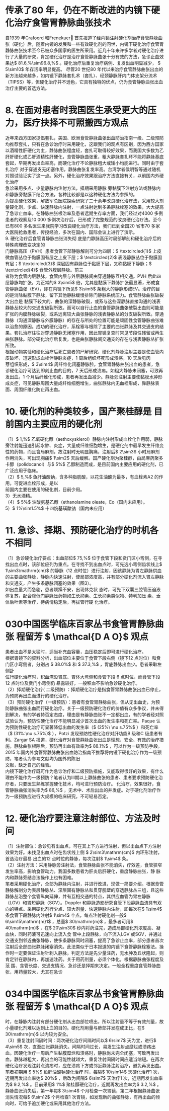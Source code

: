 # 传承了80 年，仍在不断改进的内镜下硬化治疗食管胃静脉曲张技术  
自1939 年Crafoord 和Frenekuer 首先报道了经内镜注射硬化剂治疗食管静脉曲张（硬化）后，随着内镜的发展和一些有效硬化剂的问世，内镜下硬化治疗食管胃静脉曲张技术至今已被众多国家的医生所采用。近几十年来许多学者对硬化治疗进行了大量的研究，肯定硬化治疗是治疗食管静脉曲张十分有效的方法，急诊止血效果达$ 81.6\,\%\sim96.8\,\%$ 。硬化治疗后重复治疗病例、复发出血明显减少， $ 5\sim10$  年存活率明显提高。 尽管20 世纪80 年代以来治疗食管静脉曲张出血的新方法越来越多，如内镜下静脉套扎术（套扎）、经颈静脉肝内门体支架分流术（TIPSS）等，但硬化治疗并不逊色，它具有独特的优点，仍为食管静脉曲张出血治疗主要的首选方法。  
# 8. 在面对患者时我国医生承受更大的压力，医疗抉择不可照搬西方观点  
近年来西方囯家提倡套扎，美国、欧洲食管静脉曲张出血防治指南一级、二级预防均推荐套扎，只有在急诊治疗时采用硬化，这跟我们的观点有区别，因为西方囯家以酒精性肝硬化为主，静脉曲张程度轻，套扎可取得较好效果，而我国大多数为乙肝肝硬化或乙肝酒精性肝硬化，食管静脉曲张重，粗大静脉套扎环不能将静脉基底套起，早期再发出血率高，而硬化治疗不论静脉粗大或矮小均能进行。同时由于套扎治疗 对于穿通支无闭塞作用，静脉曲张复发率高。台湾学者侯明智等通过随机对照试验证实了这一点。另外，硬化治疗效果跟治疗方法直接有关，以前国内外硬化治疗  
急诊采用多点、少量静脉内注射方法，择期采用静脉 旁黏膜下注射方法或静脉内和静脉旁黏膜下结合方法，各种比较都是以这种硬化方法为参照的。  
为提高硬化效果，解放军总医院探索研究了二十余年改良硬化治疗法，采用较大剂量硬化剂，少点、快速静脉内注射，一点注射达到多条静脉栓塞的效果，大大提高了急诊止血率。在静脉曲张根治率及患者远期生存率方面，我们经过对4000 多例患者的观察及10 000 多例次治疗后，已形成了完整规范的改良硬化治疗法。至今已有800 多名医生来我院学习改良硬化治疗方法，我们已到全国20 省市70 多家大医院抢救患者，传授经验，多次在国内、国际会议上进行了演示。  
9.  硬化治疗后食管胃静脉曲张消失彻 底是门静脉高压时局部解剖和硬化治疗后的特殊病理改变决定的  
门静脉高压（PVH）患者食管下部静脉解剖可分为四层：$ \textcircled{1}$    上皮微血管丛位于黏膜固有层之上皮下层；$ \textcircled{2}$    表浅静脉丛位于黏膜固有层；$ \textcircled{3}$    深层固有静脉位于黏膜下层，又称黏膜下静脉；$ \textcircled{4}$    食管外膜层静脉。前三  
者称为食管内层静脉，食管内层与外层静脉间由穿通静脉互相交通。PVH 后此四层静脉均扩张，为正常的$ 3\sim5$  倍，尤其是黏膜下静脉扩张最显著，形成食管静脉曲张（EV），即在内镜下所见$ 3\sim5$  条粗大的静脉形成EV。治疗的目的是消除黏膜下静脉，留下其他静脉缓慢排除门静脉系统压力。食管静脉曲张破裂大出血是 黏膜下较大的、曲张的深静脉破裂，或系与这些深静脉直接沟通的浅表静脉丛较大的交通支破裂所致。而可以自行止血的食管静脉曲张破裂出血则可能是扩张的内膜静脉破裂，或系远离较大曲张静脉的浅表静脉丛的分支破裂所致。穿通静脉（沟通深静脉与外膜静脉）的存在与所处的位置可能是顽固性食管静脉曲张难以治愈的原因。成功的硬化治疗，系栓塞与根除了主要的曲张静脉及其交通支的结果。套扎治疗往往对穿通静脉无闭塞作用，因此胃镜复查时常见节段性残留或再生曲张静脉。部分硬化治疗后复发，也是曲张静脉间交通支的存在与浅表静脉丛扩张所致。  
根据动物实验和硬化治疗后死亡患者的尸解研究，硬化剂静脉注射主要是使血管内皮破坏，迅速形成血栓伴静脉炎症，1 周后组织坏死形成溃疡，10 天后见肉  
芽组织形成，$ 3\sim4$ 周纤维化闭塞静脉腔。食管胃静脉曲张出血的患者，急诊硬化治疗可达到即刻止血的目的，7 天后形成溃疡。如粗大静脉未闭塞，可致再发出血。1 个月后纤维化形成，患者再发出血减少。静脉旁注射主要使黏膜水肿形成炎症，可见静脉周围大量成纤维细胞增生，曲张静脉内无血栓形成，靠静脉表面、周围纤维化防止再出血。  
# 10.  硬化剂的种类较多，国产聚桂醇是 目前国内主要应用的硬化剂  
（1）$ 1\,\%$ 乙氧硬化醇（aethoxysklerol）静脉内注射形成血栓化作用弱，静脉旁注射能迅速引起水肿、炎症，大量成纤维细胞增生，是硬化剂中最早发生纤维变性的药物，而且含局麻剂，故注射时无明显胸痛，注射后$ 2\sim3$  小时局麻剂作用消失，可出现胸痛$ 1\sim2$ 天后缓解。国产硬化剂为聚桂醇，由局麻药聚多卡醇（polidocanol）与$ 5\%$ 乙醇制造而成，是目前国内主要应用的硬化剂，已广泛应用于临床。  
（2）$ 5\,\%$ 鱼肝油酸钠，含多种脂肪酸，以花生油酸为最多，有血栓素A2 的作用，可促进血栓形成，是以  
前国内主要在使用的硬化剂，目前少用。  
3）无水酒精。  
（4）$ 5\%$ 油酸氨基乙醇（ethanolamine oleate，Eo（国内未应用）。  
5）$ 1\%\sim1.5\%$ 十四烷基磺酸钠（国内未应用）  
# 11. 急诊、择期、预防硬化治疗的时机各不相同  
（1）急诊硬化治疗要点：出血部位$ 75\,\%$ 位于食管下段和贲门区小弯侧，在寻找出血点时，该部位应列为重点。在寻找不到出血点时，可先选小弯侧齿状线上$ 1\sim3\mathrm{cm}$    的静脉（12 点时位）进行注射，因该静脉为胃左静脉供血的主要曲张静脉，静脉内快速注射，使局部浓度高，并有部分硬化剂流入胃左静脉和交通支，产生多条静脉闭塞的效果（图3）。  
如出血量大而急剧，患者烦躁不安，出现休克状 态时，可先下双囊三腔管压迫液体复苏，配合降低门静脉压药物如生长抑素、生长抑素类似物、特利加压 素、垂体后叶素等治疗，待病情稳定后，再拔管行硬 化治疗。  
# 030中国医学临床百家丛书食管胃静脉曲张 程留芳 $ \mathcal{D A O}$    观点  
患者出血不是太猛时，适当补充血容量，血压稳定后即可进行硬化治疗。  
根据胃镜下的资料分析，出血部位主要位于食管下段右侧（镜下12 点时位）和贲门区小弯侧者，分别占 $ 38.0\%$  和 $ 37.3\,\%$  ，胃底静脉出血少。患者采取左侧卧  
位行硬化治疗时，积血淹没胃底、胃体大弯侧和食管下段 6  点时位，而食管下段 12  点时位及贲门小弯侧仍 暴露较好，一般积血不影响急诊硬化治疗。  
（2）择期硬化治疗( 二级预防) ：择期硬化治疗是指食管胃静脉曲张出血已停止，为预防再出血而进行的硬化治疗。  
（3）预防硬化治疗（一级预防）：患者有食管胃静脉曲张，但从无出血史，为预防静脉曲张出血而行硬化治疗。关于一级预防硬化治疗的价值有众多争议，并未得到解决，有的学者持否定态度，理由是有静脉曲张不一定都出血，有的学者经对照试验认为，预防性硬化治疗不能明显减少首次出血的发生率和死亡率。Paque 认为预防性硬化治疗可显著降低出血的发生率（$ (25\%\ \nu s.75\%$ ）和死亡率（$ (31\%\:\nu s.75\%)$ ），Potzi 发现预防性硬化治疗对肝功能B 级和C 级患者有利。Zargar SA 报道，硬化治疗对食管静脉曲张出血是理想、安全、有效的治疗措施，静脉曲张根除后，预防再出血有效率为$ 88.1\%$ ，可以作为一级预防手段。2015 年国内外食管胃静脉曲张出血防治指南不推荐将内镜下硬化治疗作为一级预防，笔者认为参考文献均为国外的陈旧  
文献，缺乏自己的经验。  
内镜下硬化治疗既可作为急诊治疗和二级预防措施，又能取得很好的效果，有什么理由不能作为一级预防？笔者认为Ⅲ期以上静脉曲张的患者、患者要求预防硬化治疗者，只要医生熟练掌握硬化技术，均可进行预防治疗。 化治疗，效果很好，食管静脉曲张消失率为$ 86\,\%$ ，无术中、术后出血的并发症。对于硬化剂治疗作为一级预防应进行大规模的临床研究，不可轻易否定。  
# 12. 硬化治疗要注意注射部位、方法及时间  
（1）注射部位：急诊见有出血点，可在其上下方进行注射，但以出血点下方注射效果为好。未找见出血点时在齿状线上侧 $ 2\sim3\mathrm{cm}$     内环形注射，首选治疗最易 出血的12 点时位的静脉，每次注射$ 1\sim4$  条。  
（2）注射方法：采用静脉旁注射法，食管静脉曲张不能消失，疗效差，食管狭窄发生率高，影响食管动力。我国多数患者为肝炎后肝硬化，重度静脉曲张，静 脉内和静脉旁结合法操作上也有困难。  
笔者采用硬化治疗，全部为静脉内注射，并进行改进，现做一简要介绍。根据食管静脉解剖分为表层静脉丛、深层固有静脉丛和贯穿肌壁的穿透静脉丛三组，且这些静脉丛沿整个食管纵向延伸，并有互相交通的特点，其供应血管为胃左静脉（LGV）和胃短静脉（SGV）。Doppler 和静脉造影研究食管下段静脉血流具有双向的特点。采用硬化剂行少点、较大剂量、快速静脉内注射，即每次在$ 1\sim4$ 条食管下段静脉内注射$ 1\sim4$ 个点，每点注射硬化剂一般$ 6\sim15\mathrm{m}1$ ，总量$ 30\mathrm{m}$    ，最多者可用$ 40\mathrm{m}$    ，在$ 20\sim30$ 秒内将药注完，造成局部硬化剂浓度高、凝血快，同时药液可迅速向上流入食 管中上段静脉，向下流入LGV 或SGV，并通过交通支到邻近曲张静脉，使多条静脉同时闭塞，提高了急诊止血率，部分患者首次注射后全部曲张静脉闭塞消失。此法类似于日本报道的内镜下食管静脉栓塞法。操作时一定要保证注射针刺入静脉，判定方法是先少量注药，无水肿及丘状隆起，则肯定针在静脉内，再加速注药。关于用药剂量，必须个体化，根据静脉曲张程度及范 围、食管长度、交通支情况、急诊还是择期来决定。一般全程重度食管静脉曲张，用药量较大，尤其在急诊  
# 034中国医学临床百家丛书食管胃静脉曲张 程留芳 $ \mathcal{D A O}$    观点  
时，在静脉内注射有部分硬化剂从出血部位喷出，所以注射量不等于有效剂量，故小量硬化剂难以达到止血的目的。硬化剂用量与肺部并发症成正比，在$ 30\mathrm{m}$    以内较为安全。  
（3）重复注射间隔时间：两次硬化治疗间隔时间以$ 6\sim7$  天为宜，进行$ 4\sim5$  次，直至曲张静脉消失。间隔时间过长，易发生注射点糜烂或溃疡出血。因硬化治疗一周后产生黏膜糜烂和溃疡时，静脉尚未完全闭塞，可致再发出血。静脉越粗大，再出血的可能性就越大，重复注射间隔时间应适当缩短。在再次硬化治疗发现注射点溃疡时，应在溃疡下方或邻近静脉注射治疗，避免再发出血。笔者初期用 $ 5\%$   鱼肝油酸钠硬化治疗 时，每隔$ 10\sim14$  天硬化治疗1 次，近期再发出血率达$ 20\%$ ，后改为间隔$ 6\sim7$  天治疗1 次，近期再发出血率为$ 9.2\,\%$ 。目前采用$ 1\%$ 聚桂醇硬化治疗，近期再发出血率为$ 3.2\,\%$ 。静脉曲张消失后，第一年每$ 3\sim4$  个月检查一次胃镜，第二年根据静脉曲张消失情况每$ 6\sim12$ 个月检查1 次胃镜，如发现新的曲张静脉，有再出血的倾向时，可给予追加硬化或采用其他治疗方法。  